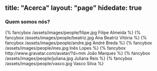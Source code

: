 title: "Acerca"
layout: "page"
hidedate: true
---
### Quem somos nós?
<div id="about-pics" style="display: flex; flex-wrap: wrap; justify-content: space-around;">
  {% fancybox /assets/images/people/filipe.jpg Filipe Almeida %}
  {% fancybox /assets/images/people/beatriz.jpg Ana Beatriz Vitória %}
  {% fancybox /assets/images/people/andre.jpg André Breda %}
  {% fancybox /assets/images/people/ines.jpg Inês Lopes %}
  {% fancybox http://www.gravatar.com/avatar/?d=mm João Marques %}
  {% fancybox /assets/images/people/juliana.jpg Juliana Reis %}
  {% fancybox /assets/images/people/vasco.jpg Vasco Silva %}
</div>

<script>
  document.addEventListener('DOMContentLoaded', function() {
    $('#about-pics').find('br').remove()
    $('#about-pics').find('img').css('width', '160px').css('height', '160px').css('margin', '1em')
  })
</script>
